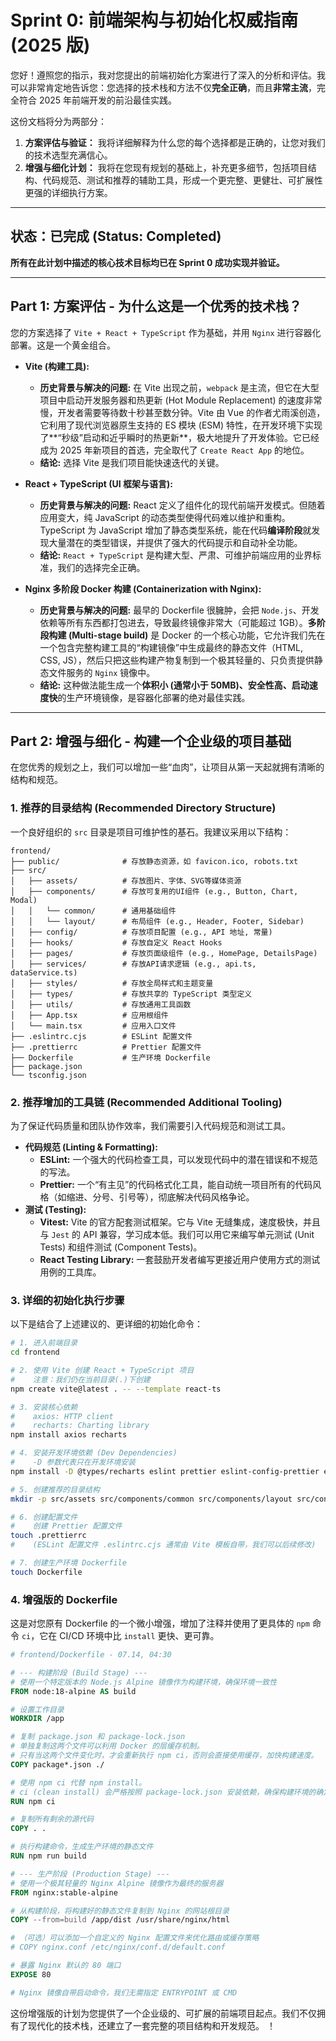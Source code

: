 # Sprint 0: 前端架构与初始化权威指南 (2025 版)

您好！遵照您的指示，我对您提出的前端初始化方案进行了深入的分析和评估。我可以非常肯定地告诉您：您选择的技术栈和方法不仅**完全正确**，而且**非常主流**，完全符合 2025 年前端开发的前沿最佳实践。

这份文档将分为两部分：

1.  **方案评估与验证：** 我将详细解释为什么您的每个选择都是正确的，让您对我们的技术选型充满信心。
2.  **增强与细化计划：** 我将在您现有规划的基础上，补充更多细节，包括项目结构、代码规范、测试和推荐的辅助工具，形成一个更完整、更健壮、可扩展性更强的详细执行方案。

---

## 状态：已完成 (Status: Completed)

**所有在此计划中描述的核心技术目标均已在 Sprint 0 成功实现并验证。**

---

## Part 1: 方案评估 - 为什么这是一个优秀的技术栈？

您的方案选择了 `Vite + React + TypeScript` 作为基础，并用 `Nginx` 进行容器化部署。这是一个黄金组合。

- **Vite (构建工具):**

  - **历史背景与解决的问题:** 在 Vite 出现之前，`webpack` 是主流，但它在大型项目中启动开发服务器和热更新 (Hot Module Replacement) 的速度非常慢，开发者需要等待数十秒甚至数分钟。Vite 由 Vue 的作者尤雨溪创造，它利用了现代浏览器原生支持的 ES 模块 (ESM) 特性，在开发环境下实现了**“秒级”启动和近乎瞬时的热更新**，极大地提升了开发体验。它已经成为 2025 年新项目的首选，完全取代了 `Create React App` 的地位。
  - **结论:** 选择 Vite 是我们项目能快速迭代的关键。

- **React + TypeScript (UI 框架与语言):**

  - **历史背景与解决的问题:** React 定义了组件化的现代前端开发模式。但随着应用变大，纯 JavaScript 的动态类型使得代码难以维护和重构。TypeScript 为 JavaScript 增加了静态类型系统，能在代码**编译阶段**就发现大量潜在的类型错误，并提供了强大的代码提示和自动补全功能。
  - **结论:** `React + TypeScript` 是构建大型、严肃、可维护前端应用的业界标准，我们的选择完全正确。

- **Nginx 多阶段 Docker 构建 (Containerization with Nginx):**
  - **历史背景与解决的问题:** 最早的 Dockerfile 很臃肿，会把 `Node.js`、开发依赖等所有东西都打包进去，导致最终镜像非常大（可能超过 1GB）。**多阶段构建 (Multi-stage build)** 是 Docker 的一个核心功能，它允许我们先在一个包含完整构建工具的“构建镜像”中生成最终的静态文件（HTML, CSS, JS），然后只把这些构建产物复制到一个极其轻量的、只负责提供静态文件服务的 `Nginx` 镜像中。
  - **结论:** 这种做法能生成一个**体积小 (通常小于 50MB)、安全性高、启动速度快**的生产环境镜像，是容器化部署的绝对最佳实践。

---

## Part 2: 增强与细化 - 构建一个企业级的项目基础

在您优秀的规划之上，我们可以增加一些“血肉”，让项目从第一天起就拥有清晰的结构和规范。

### 1. 推荐的目录结构 (Recommended Directory Structure)

一个良好组织的 `src` 目录是项目可维护性的基石。我建议采用以下结构：

```
frontend/
├── public/              # 存放静态资源，如 favicon.ico, robots.txt
├── src/
│   ├── assets/          # 存放图片、字体、SVG等媒体资源
│   ├── components/      # 存放可复用的UI组件 (e.g., Button, Chart, Modal)
│   │   └── common/      # 通用基础组件
│   │   └── layout/      # 布局组件 (e.g., Header, Footer, Sidebar)
│   ├── config/          # 存放项目配置 (e.g., API 地址, 常量)
│   ├── hooks/           # 存放自定义 React Hooks
│   ├── pages/           # 存放页面级组件 (e.g., HomePage, DetailsPage)
│   ├── services/        # 存放API请求逻辑 (e.g., api.ts, dataService.ts)
│   ├── styles/          # 存放全局样式和主题变量
│   ├── types/           # 存放共享的 TypeScript 类型定义
│   ├── utils/           # 存放通用工具函数
│   ├── App.tsx          # 应用根组件
│   └── main.tsx         # 应用入口文件
├── .eslintrc.cjs        # ESLint 配置文件
├── .prettierrc          # Prettier 配置文件
├── Dockerfile           # 生产环境 Dockerfile
├── package.json
└── tsconfig.json
```

### 2. 推荐增加的工具链 (Recommended Additional Tooling)

为了保证代码质量和团队协作效率，我们需要引入代码规范和测试工具。

- **代码规范 (Linting & Formatting):**
  - **ESLint:** 一个强大的代码检查工具，可以发现代码中的潜在错误和不规范的写法。
  - **Prettier:** 一个“有主见”的代码格式化工具，能自动统一项目所有的代码风格（如缩进、分号、引号等），彻底解决代码风格争论。
- **测试 (Testing):**
  - **Vitest:** Vite 的官方配套测试框架。它与 Vite 无缝集成，速度极快，并且与 `Jest` 的 API 兼容，学习成本低。我们可以用它来编写单元测试 (Unit Tests) 和组件测试 (Component Tests)。
  - **React Testing Library:** 一套鼓励开发者编写更接近用户使用方式的测试用例的工具库。

### 3. 详细的初始化执行步骤

以下是结合了上述建议的、更详细的初始化命令：

```bash
# 1. 进入前端目录
cd frontend

# 2. 使用 Vite 创建 React + TypeScript 项目
#    注意：我们仍在当前目录(.)下创建
npm create vite@latest . -- --template react-ts

# 3. 安装核心依赖
#    axios: HTTP client
#    recharts: Charting library
npm install axios recharts

# 4. 安装开发环境依赖 (Dev Dependencies)
#    -D 参数代表只在开发环境安装
npm install -D @types/recharts eslint prettier eslint-config-prettier eslint-plugin-react eslint-plugin-react-hooks @typescript-eslint/parser @typescript-eslint/eslint-plugin vitest @testing-library/react @testing-library/jest-dom jsdom

# 5. 创建推荐的目录结构
mkdir -p src/assets src/components/common src/components/layout src/config src/hooks src/pages src/services src/styles src/types src/utils

# 6. 创建配置文件
#    创建 Prettier 配置文件
touch .prettierrc
#    (ESLint 配置文件 .eslintrc.cjs 通常由 Vite 模板自带，我们可以后续修改)

# 7. 创建生产环境 Dockerfile
touch Dockerfile
```

### 4. 增强版的 Dockerfile

这是对您原有 Dockerfile 的一个微小增强，增加了注释并使用了更具体的 `npm` 命令 `ci`，它在 CI/CD 环境中比 `install` 更快、更可靠。

```dockerfile
# frontend/Dockerfile - 07.14, 04:30

# --- 构建阶段 (Build Stage) ---
# 使用一个特定版本的 Node.js Alpine 镜像作为构建环境，确保环境一致性
FROM node:18-alpine AS build

# 设置工作目录
WORKDIR /app

# 复制 package.json 和 package-lock.json
# 单独复制这两个文件可以利用 Docker 的层缓存机制。
# 只有当这两个文件变化时，才会重新执行 npm ci，否则会直接使用缓存，加快构建速度。
COPY package*.json ./

# 使用 npm ci 代替 npm install。
# ci (clean install) 会严格按照 package-lock.json 安装依赖，确保构建环境的确定性，且速度更快。
RUN npm ci

# 复制所有剩余的源代码
COPY . .

# 执行构建命令，生成生产环境的静态文件
RUN npm run build

# --- 生产阶段 (Production Stage) ---
# 使用一个极其轻量的 Nginx Alpine 镜像作为最终的服务器
FROM nginx:stable-alpine

# 从构建阶段，将构建好的静态文件复制到 Nginx 的网站根目录
COPY --from=build /app/dist /usr/share/nginx/html

# （可选）可以添加一个自定义的 Nginx 配置文件来优化路由或缓存策略
# COPY nginx.conf /etc/nginx/conf.d/default.conf

# 暴露 Nginx 默认的 80 端口
EXPOSE 80

# Nginx 镜像自带启动命令，我们无需指定 ENTRYPOINT 或 CMD
```

这份增强版的计划为您提供了一个企业级的、可扩展的前端项目起点。我们不仅拥有了现代化的技术栈，还建立了一套完整的项目结构和开发规范。
！
